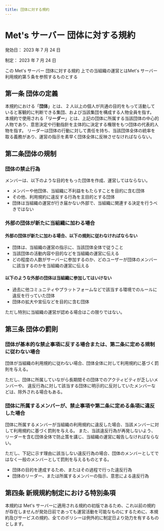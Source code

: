 ```yaml
---
title: 団体に対する規約
---
```



# Met's サーバー 団体に対する規約

発効日： 2023 年 7 月 24 日

制定： 2023 年 7 月 24 日

この Met's サーバー 団体に対する規約 上での当組織の運営とはMet's サーバー利用規約第５条を参照するものとする

## 第一条 団体の定義

本規約における「**団体**」とは、 2 人以上の個人が共通の目的をもって活動していると客観的に判断できる集団、および当該集団を構成する人物全員を指す。
本規約で使用される「**リーダー**」とは、上記の団体に所属する当該団体の中心的人物であり、意思決定や行動指針を主体的に決定する権限をもつ団体の代表的人物を指す。
リーダーは団体の行動に対して責任を持ち、当該団体全体の統率を取る義務があり、運営の指示を素早く団体全体に反映させなければならない。
<!-- リーダーが存在しない団体について語ろう -->
<!--そのDiscordサーバーを作った人とか...?--><!--←--><!--↑-->
<!-- ここで決めたいのが、リーダーが存在しないまあ二人とか５人とかの超小規模で(一時的なものも含む)団体の責任と統率を誰に取ってもらうかを定められたらって思うんよね! -->
<!-- ほほう　私的には　　また、団体のリーダー、統率をとるような人がいない場合、団体の中で初めてMet'sサーバーに入ったメンバーをリーダーとする --> <!-- なるほど良いアイディアだね -->
<!-- どうでしょうか...? -->
<!--それがリーダーのとこの説明とごっちゃになるという事ですか？-->
<!--  ﾅﾝｶｽﾏﾝ-->
<!-- リーダー居ない組織は直で当組織の運営に従ってもらうのはどうだろう、運営の負担増えるけど... -->
<!-- ごっちゃがごっちにみえました -->
<!-- なんか難しい話だなぁ…ごっち下手なこと言えないや -->
<!-- こわい！ -->

<!-- 打つの大変そうだからコメント作っとく -->

## 第二条団体の規制

### 団体の禁止行為

メンバーは、以下のような目的をもった団体を作成、運営してはならない。

- メンバーや他団体、当組織に不利益をもたらすことを目的に含む団体
- その他、利用規約に違反する行為を主目的とする団体
- 団体は当組織の運営が行き届かない外部で、当組織に関連する決定を行うべきではない<!-- ←不要 -->
<!-- 適用範囲イルカ...? リストでいい気がしてきた -->
<!--文章の内容的に全体を指すものがあるので確かに私もそう思います-->
<!-- じゃあリストにしちゃうか、リーダーが無い団体って言う何だ...なんか...ね...やつも作るかな～ってちょっと思ったけど-->

### 外部の団体が新たに当組織に加わる場合

#### 外部の団体が新たに加わる場合、以下の規則に従わなければならない

- 団体は、当組織の運営の指示に、当該団体全体で従うこと
- 当該団体の活動内容や目的などを当組織の運営に伝える
- どの程度の人数がサーバーに参加するのか、どのユーザーが団体のメンバーに該当するのかを当組織の運営に伝える

#### 以下のような外部の団体は当組織に参加してはいけない

- 過去に他コミュニティやプラットフォームなどで該当する環境でのルールに違反を行っていた団体
- 団体の拡大や宣伝などを目的に含む団体

ただし特別に当組織の運営が認める場合はこの限りではない。

## 第三条 団体の罰則

### 団体が基本的な禁止事項に反する場合または、第二条に定める規制に従わない場合

団体が当組織の利用規約に従わない場合、団体全体に対して利用規約に基づく罰則を与える。

ただし、団体に所属していながら長期間その団体でのアクティビティが乏しいメンバーや、
違反行為に対して該当する団体に明示的に反対していたメンバーなどは、除外される場合もある。

### 団体に所属するメンバーが、禁止事項や第二条に定める条項に違反した場合

団体に所属するメンバーが当組織の利用規約に違反した場合、当該メンバーに対して利用規約に基づく罰則を与える。
また、当該違反行為が再発しないよう、リーダーを含む団体全体で防止策を講じ、当組織の運営に報告しなければならない。

ただし、下記に示す理由に該当しない違反行為の場合、団体のメンバーとしてではなく一般のメンバーとして罰則を与えるものとする。

- 団体の目的を達成するため、またはその過程で行った違反行為
- 団体のリーダー、または所属するメンバーの指示、意思による違反行為
<!--見た感じ、水色のところはｂｒいらなさそうです（必要だったら本当にごめんなさい）-->
<!-- その通り！ --><!--よかったですᗜˬᗜ--><!-- 水色のところに限らず紫とか、色付きのところは基本的にbrはいらないよ --><!--安心-->

## 第四条 新規規約制定における特別条項

本規約は Met's サーバーに適用される規約の初版であるため、これ以前の規約が存在しませんが発効日前であっても運営活動を可能なものにするために、本規約及びサービスの規約、全てのポリシーは例外的に制定日より効力を有するものとします。
<!-- © 2023 Met's Server All Rights Reserved -->
